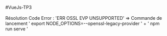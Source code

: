 #VueJs-TP3
<br><br>
Résolution Code Error : 'ERR OSSL EVP UNSUPPORTED' => Commande de lancement ' export NODE_OPTIONS=--openssl-legacy-provider ' + ' npm run serve '
